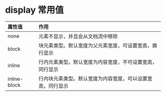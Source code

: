 # display 常用值

| 属性值       | 作用                                                       |
| :----------- | :--------------------------------------------------------- |
| none         | 元素不显示，并且会从文档流中移除                           |
| block        | 块元素类型。默认宽度为父元素宽度，可设置宽高，换行显示     |
| inline       | 行内元素类型。默认宽度为内容宽度，不可设置宽高，同行显示   |
| inline-block | 行内块元素类型。默认宽度为内容宽度，可以设置宽高，同行显示 |

